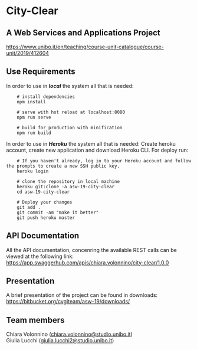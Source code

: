 # City-Clear
## A Web Services and Applications Project

https://www.unibo.it/en/teaching/course-unit-catalogue/course-unit/2019/412604

## Use Requirements

In order to use in ***local*** the system all that is needed: 


```
	# install dependencies
	npm install

	# serve with hot reload at localhost:8080
	npm run serve

	# build for production with minification
	npm run build
```

In order to use in ***Heroku*** the system all that is needed: 
Create heroku account, create new application and download Heroku CLI. For deploy run:

```
	# If you haven't already, log in to your Heroku account and follow the prompts to create a new SSH public key.
	heroku login

	# clone the repository in local machine
	heroku git:clone -a asw-19-city-clear
	cd asw-19-city-clear

	# Deploy your changes
	git add .
	git commit -am "make it better"
	git push heroku master
```

## API Documentation
All the API documentation, concenring the available REST calls can be viewed at the following link:  
https://app.swaggerhub.com/apis/chiara.volonnino/city-clear/1.0.0 


## Presentation
A brief presentation of the project can be found in downloads: 
https://bitbucket.org/cvglteam/asw-19/downloads/

## Team members
Chiara Volonnino (chiara.volonnino@studio.unibo.it)  
Giulia Lucchi (giulia.lucchi2@studio.unibo.it)   

